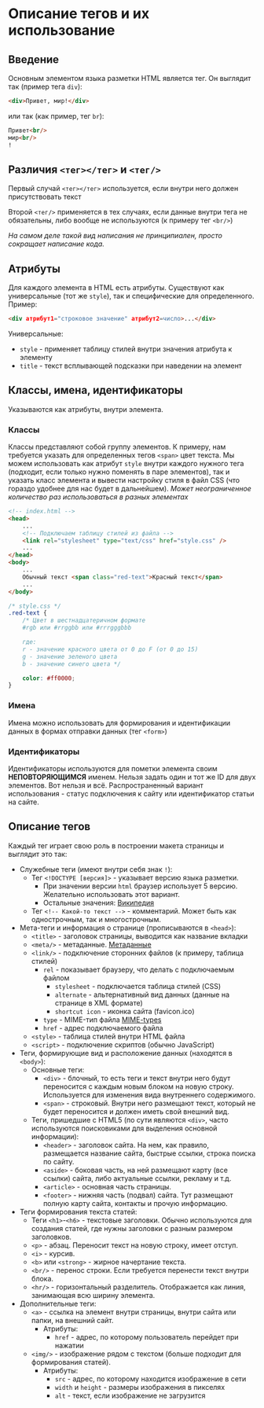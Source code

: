 # Описание тегов и их использование

## Введение

Основным элементом языка разметки HTML является тег. Он выглядит так (пример тега `div`):
```html
<div>Привет, мир!</div>
```
или так (как пример, тег `br`):
```html
Привет<br/>
мир<br/>
!
```

## Различия `<тег></тег>` и `<тег/>`

Первый случай `<тег></тег>` используется, если внутри него должен присутствовать текст

Второй `<тег/>` применяется в тех случаях, если данные внутри тега не обязательны, либо вообще не используются (к примеру тег `<br/>`)

*На самом деле такой вид написания не принципиален, просто сокращает написание кода.*

## Атрибуты

Для каждого элемента в HTML есть атрибуты. Существуют как универсальные (тот же `style`), так и специфические для определенного. Пример:
```html
<div атрибут1="строковое значение" атрибут2=число>...</div>
```

Универсальные:
+ `style` - применяет таблицу стилей внутри значения атрибута к элементу
+ `title` - текст всплывающей подсказки при наведении на элемент

## Классы, имена, идентификаторы

Указываются как атрибуты, внутри элемента.

### Классы

Классы представляют собой группу элементов. К примеру, нам требуется указать для определенных тегов `<span>` цвет текста. Мы можем использовать как атрибут `style` внутри каждого нужного тега (подходит, если только нужно поменять в паре элементов), так и указать класс элемента и вывести настройку стиля в файл CSS (что гораздо удобнее для нас будет в дальнейшем). *Может неограниченное количество раз использоваться в разных элементах*

```html
<!-- index.html -->
<head>
    ...
    <!-- Подключаем таблицу стилей из файла -->
    <link rel="stylesheet" type="text/css" href="style.css" />
    ...
</head>
<body>
    ...
    Обычный текст <span class="red-text">Красный текст</span>
    ...
</body>
```
```css
/* style.css */
.red-text {
    /* Цвет в шестнадцатеричном формате
    #rgb или #rrggbb или #rrrgggbbb

    где:
    r - значение красного цвета от 0 до F (от 0 до 15)
    g - значение зеленого цвета
    b - значение синего цвета */

    color: #ff0000;
}
```

### Имена

Имена можно использовать для формирования и идентификации данных в формах отправки данных (тег `<form>`)

### Идентификаторы

Идентификаторы используются для пометки элемента своим **НЕПОВТОРЯЮЩИМСЯ** именем. Нельзя задать один и тот же ID для двух элементов. Вот нельзя и всё. Распространенный вариант использования - статус подключения к сайту или идентификатор статьи на сайте.

## Описание тегов

Каждый тег играет свою роль в построении макета страницы и выглядит это так:
+ Служебные теги (имеют внутри себя знак `!`):
    + Тег `<!DOCTYPE [версия]>` - указывает версию языка разметки.
        + При значении версии `html` браузер использует 5 версию. Желательно использовать этот вариант.
        + Остальные значения:
[Википедия](https://ru.wikipedia.org/wiki/HTML#%D0%92%D0%B0%D1%80%D0%B8%D0%B0%D0%BD%D1%82%D1%8B_DOCTYPE_%D0%B4%D0%BB%D1%8F_HTML_4.01)
    + Тег `<!-- Какой-то текст -->` - комментарий. Может быть как однострочным, так и многострочным.
+ Мета-теги и информация о странице (прописываются в `<head>`):
    + `<title>` - заголовок страницы, выводится как название вкладки
    + `<meta/>` - метаданные.
[Метаданные](https://developer.mozilla.org/ru/docs/Web/HTML/Element/meta)
    + `<link/>` - подключение сторонних файлов (к примеру, таблица стилей)
        + `rel` - показывает браузеру, что делать с подключаемым файлом
            + `stylesheet` - подключается таблица стилей (CSS)
            + `alternate` - альтернативный вид данных (данные на странице в XML формате)
            + `shortcut icon` - иконка сайта (favicon.ico)
        + `type` - MIME-тип файла
[MIME-types](https://developer.mozilla.org/en-US/docs/Web/HTTP/Basics_of_HTTP/MIME_types/Common_types)
        + `href` - адрес подключаемого файла
    + `<style>` - таблица стилей внутри HTML файла
    + `<script>` - подключение скриптов (обычно JavaScript)
+ Теги, формирующие вид и расположение данных (находятся в `<body>`):
    + Основные теги:
        + `<div>` - блочный, то есть теги и текст внутри него будут переносится с каждым новым блоком на новую строку. Используется для изменения вида внутреннего содержимого.
        + `<span>` - строковый. Внутри него размещают текст, который не будет переносится и должен иметь свой внешний вид.
    + Теги, пришедшие с HTML5 (по сути являются `<div>`, часто используются поисковиками для выделения основной информации):
        + `<header>` - заголовок сайта. На нем, как правило, размещается название сайта, быстрые ссылки, строка поиска по сайту.
        + `<aside>` - боковая часть, на ней размещают карту (все ссылки) сайта, либо актуальные ссылки, рекламу и т.д.
        + `<article>` - основная часть страницы.
        + `<footer>` - нижняя часть (подвал) сайта. Тут размещают полную карту сайта, контакты и прочую информацию.
+ Теги формирования текста статей:
    + Теги `<h1>`-`<h6>` - текстовые заголовки. Обычно используются для создания статей, где нужны заголовки с разным размером заголовков.
    + `<p>` - абзац. Переносит текст на новую строку, имеет отступ.
    + `<i>` - курсив.
    + `<b>` или `<strong>` - жирное начертание текста.
    + `<br/>` - перенос строки. Если требуется перенести текст внутри блока.
    + `<hr/>` - горизонтальный разделитель. Отображается как линия, занимающая всю ширину элемента.
+ Дополнительные теги:
    + `<a>` - ссылка на элемент внутри страницы, внутри сайта или папки, на внешний сайт.
        + Атрибуты:
            + `href` - адрес, по которому пользователь перейдет при нажатии
    + `<img/>` - изображение рядом с текстом (больше подходит для формирования статей).
        + Атрибуты:
            + `src` - адрес, по которому находится изображение в сети
            + `width` и `height` - размеры изображения в пикселях
            + `alt` - текст, если изображение не загрузится
